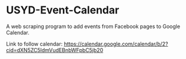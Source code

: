 # USYD-Event-Calendar
A web scraping program to add events from Facebook pages to Google Calendar.

Link to follow calendar: https://calendar.google.com/calendar/b/2?cid=dXN5ZC5ldmVudEBnbWFpbC5jb20
